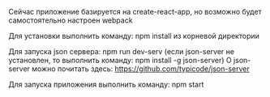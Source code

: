 Сейчас приложение базируется на create-react-app, но возможно будет самостоятельно настроен webpack

Для установки выполнить команду: npm install из корневой директории

Для запуска json сервера: npm run dev-serv (если json-server не установлен, то выполнить команду: npm install -g json-server)
О json-server можно почитать здесь: https://github.com/typicode/json-server

Для запуска приложения выполнить команду: npm start
